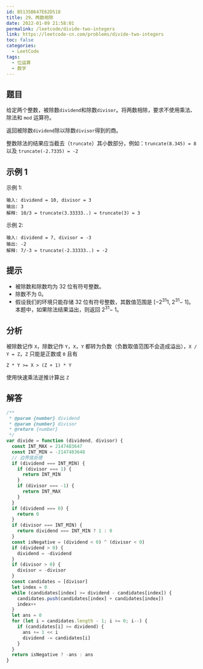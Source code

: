 ```yaml
---
id: B5135B647E62D518
title: 29、两数相除
date: 2022-01-09 21:58:01
permalink: /leetcode/divide-two-integers
link: https://leetcode-cn.com/problems/divide-two-integers
toc: false
categories:
  - LeetCode
tags:
  - 位运算
  - 数学
---
```


<Level type='medium'/>

## 题目

给定两个整数，被除数`dividend`和除数`divisor`。将两数相除，要求不使用乘法、除法和 `mod` 运算符。

返回被除数`dividend`除以除数`divisor`得到的商。

整数除法的结果应当截去（`truncate`）其小数部分，例如：`truncate(8.345) = 8` 以及 `truncate(-2.7335) = -2`

## 示例 1

示例 1:

```text
输入: dividend = 10, divisor = 3
输出: 3
解释: 10/3 = truncate(3.33333..) = truncate(3) = 3
```

示例 2:

```text
输入: dividend = 7, divisor = -3
输出: -2
解释: 7/-3 = truncate(-2.33333..) = -2
```

## 提示

- 被除数和除数均为 32 位有符号整数。
- 除数不为 0。
- 假设我们的环境只能存储 32 位有符号整数，其数值范围是 [−2<sup>31</sup>1, 2<sup>31</sup>− 1]。本题中，如果除法结果溢出，则返回 2<sup>31</sup>− 1。

## 分析

被除数记作 `X`，除数记作 `Y`，`X`，`Y` 都转为负数（负数取值范围不会造成溢出），`X / Y = Z`，`Z` 只能是正数或 `0` 且有

`Z * Y >= X > (Z + 1) * Y`

使用快速乘法逆推计算出 `Z`

## 解答

```javascript
/**
 * @param {number} dividend
 * @param {number} divisor
 * @return {number}
 */
var divide = function (dividend, divisor) {
  const INT_MAX = 2147483647
  const INT_MIN = -2147483648
  // 边界值处理
  if (dividend === INT_MIN) {
    if (divisor === 1) {
      return INT_MIN
    }
    if (divisor === -1) {
      return INT_MAX
    }
  }
  if (dividend === 0) {
    return 0
  }
  if (divisor === INT_MIN) {
    return dividend === INT_MIN ? 1 : 0
  }
  const isNegative = (dividend < 0) ^ (divisor < 0)
  if (dividend > 0) {
    dividend = -dividend
  }
  if (divisor > 0) {
    divisor = -divisor
  }
  const candidates = [divisor]
  let index = 0
  while (candidates[index] >= dividend - candidates[index]) {
    candidates.push(candidates[index] + candidates[index])
    index++
  }
  let ans = 0
  for (let i = candidates.length - 1; i >= 0; i--) {
    if (candidates[i] >= dividend) {
      ans += 1 << i
      dividend -= candidates[i]
    }
  }
  return isNegative ? -ans : ans
}
```
